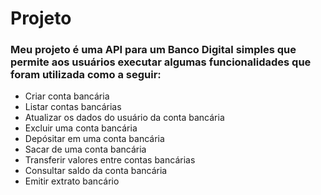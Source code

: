 # Projeto
### Meu projeto é uma API para um Banco Digital simples que permite aos usuários executar algumas funcionalidades que foram utilizada como a seguir:
 - Criar conta bancária
 - Listar contas bancárias
 - Atualizar os dados do usuário da conta bancária
 - Excluir uma conta bancária
 - Depósitar em uma conta bancária
 - Sacar de uma conta bancária
 - Transferir valores entre contas bancárias
 - Consultar saldo da conta bancária
 - Emitir extrato bancário 
